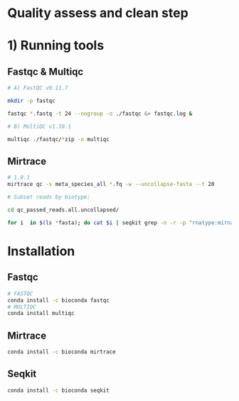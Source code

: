 # Quality assess and clean step
# 1) Running tools
## Fastqc & Multiqc
```bash
# A) FastQC v0.11.7

mkdir -p fastqc

fastqc *.fastq -t 24 --nogroup -o ./fastqc &> fastqc.log &

# B) MultiQC v1.10.1

multiqc ./fastqc/*zip -o multiqc
```

## Mirtrace
```bash
# 1.0.1
mirtrace qc -s meta_species_all *.fq -w --uncollapse-fasta --t 20

# Subset reads by biotype:

cd qc_passed_reads.all.uncollapsed/

for i  in $(ls *fasta); do cat $i | seqkit grep -n -r -p "rnatype:mirna" -p "rnatype:unknown" >  ${i%.fasta}.subset.fasta; done
```


# Installation
## Fastqc
```bash
# FASTQC
conda install -c bioconda fastqc
# MULTIQC
conda install multiqc
```

## Mirtrace
```bash
conda install -c bioconda mirtrace
```

## Seqkit
```bash
conda install -c bioconda seqkit
```